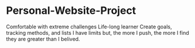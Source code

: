 # Personal-Website-Project
Comfortable with extreme challenges 
Life-long learner 
Create goals, tracking methods, and lists 
I have limits but, the more I push, the more I find they are greater than I belived.